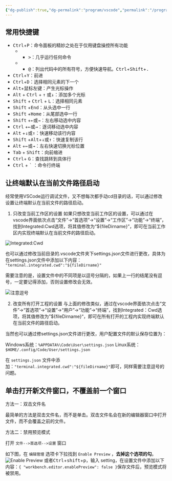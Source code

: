 ```yaml
---
{"dg-publish":true,"dg-permalink":"program/vscode","permalink":"/program/vscode/","metatags":{"description":"VSCode常用快捷键和配置指南","og:site_name":"DavonOs","og:title":"VSCode","og:type":"article","og:url":"https://zuji.eu.org/program/vscode","og:image":null,"og:image:width":"200","og:image:alt":"articlecover","og:locale":"zh_cn"},"dgShowInlineTitle":true,"created":"2025-03-14 11:34","updated":"2025-07-17 12:56"}
---
```



## 常用快捷键

- <kbd>Ctrl</kbd>+<kbd>P</kbd>：命令面板的精妙之处在于仅用键盘操控所有功能
	- + <kbd>></kbd>：几乎运行任何命令
	- + <kbd>@</kbd>：列出代码中的所有符号，方便快速导航。<kbd>Ctrl</kbd>+<kbd>Shift</kbd>+<kbd>.</kbd>
- <kbd>Ctrl</kbd>+<kbd>Y</kbd>：前进
- <kbd>Ctrl</kbd>+<kbd>D</kbd>：选择相同元素的下一个
- <kbd>Alt</kbd>+鼠标左键：产生光标操作
- <kbd>Alt</kbd> + <kbd>Ctrl</kbd> + <kbd>↑</kbd> 或<kbd>↓</kbd>：添加多个光标
- <kbd>Shift</kbd> + <kbd>Ctrl</kbd> + <kbd>L</kbd>：选择相同元素
- <kbd>Shift</kbd> +<kbd>End</kbd>：从头选中一行
- <kbd>Shift</kbd> +<kbd>Home</kbd>：从尾部选中一行
- <kbd>Shift</kbd> +<kbd>←</kbd>或<kbd>→</kbd>：左右移动选中内容
- <kbd>Ctrl</kbd> +<kbd>←</kbd>或<kbd>→</kbd>：逐词移动选中内容
- <kbd>Alt</kbd> +<kbd>↓</kbd>或<kbd>↑</kbd>：快速移动该行内容
- <kbd>Shift</kbd> +<kbd>Alt</kbd>+<kbd>↓</kbd>或<kbd>↑</kbd>：快速复制该行
- <kbd>Alt</kbd> +<kbd>←</kbd>或<kbd>→</kbd>：左右快速切换光标位置
- <kbd>Tab</kbd> + <kbd>Shift</kbd>：向前缩进
- <kbd>Ctrl</kbd>+ <kbd>G</kbd>：查找跳转到具体行
- <kbd>Ctrl</kbd> + <kbd>`</kbd> ：命令行终端

## 让终端默认在当前文件路径启动

经常使用VSCode运行调试文件，又不想每次都手动cd目录的话，可以通过修改设置让终端默认在当前文件的路径启动。

1. 只改变当前工作区的设置
如果只想改变当前工作区的设置，可以通过在vscode界面依次点击“文件”→“首选项”→“设置”→“工作区”→“功能”→“终端”，找到Integrated:Cwd选项，将其值修改为“${fileDirname}”，即可在当前工作区内实现终端默认在当前文件的路径启动。

![Integrated:Cwd](https://i-blog.csdnimg.cn/blog_migrate/b9dd5089e62b74f16bd35679ac3792fb.png)

也可以通过修改当前目录的.vscode文件夹下settings.json文件进行更改，具体为在settings.json文件中添加以下内容：​`"terminal.integrated.cwd":"${fileDirname}"`

需要注意的是，设置文件中的不同项是以逗号分隔的，如果上一行的结尾没有逗号，一定要记得添加，否则设置修改会无效。

![注意逗号](https://i-blog.csdnimg.cn/blog_migrate/094a3aa265272f7a7d8a43073bb43ede.png)

2. 改变所有打开工程的设置
与上面的修改类似，通过在vscode界面依次点击“文件”→“首选项”→“设置”→“用户”→“功能”→“终端”，找到Integrated：Cwd选项，将其值修改为”${fileDirname}“，即可在所有打开的工程内实现终端默认在当前文件的路径启动。

当然也可以通过修settings.json文件进行更改，用户配置文件的默认保存位置为：

Windows系统：`%APPDATA%\Code\User\settings.json`
Linux系统：`$HOME/.config/Code/User/settings.json`

在 `settings.json` 文件中添加：`"terminal.integrated.cwd":"${fileDirname}"`即可，同样需要注意逗号的问题。

## 单击打开新文件窗口，不覆盖前一个窗口

方法一：双击文件名

最简单的方法是双击文件名，而不是单击。双击文件名会在新的编辑器窗口中打开文件，而不会覆盖之前的文件。

方法二：禁用预览模式

打开 `文件-->首选项-->设置` 窗口

如下图，在 `编辑管理` 选项卡下拉找到 `Enable Preview` ，**去掉这个选项的勾**。
![Enable Preview](https://i-blog.csdnimg.cn/blog_migrate/41b2213c3e404d44ffba1cc38bbda861.png)
或者<kbd>Ctrl</kbd>+<kbd>shift</kbd>+<kbd>p</kbd>，输入 setting，在设置文件中添加以下内容：`{ "workbench.editor.enablePreview": false }`保存文件后，预览模式将被禁用。